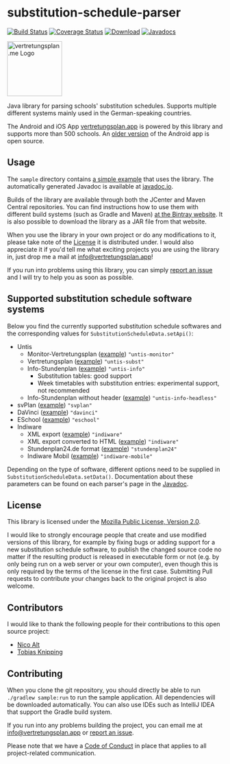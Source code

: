 # substitution-schedule-parser
[![Build Status](https://travis-ci.org/vertretungsplanme/substitution-schedule-parser.svg?branch=master)](https://travis-ci.org/vertretungsplanme/substitution-schedule-parser)
[![Coverage Status](https://img.shields.io/codecov/c/github/vertretungsplanme/substitution-schedule-parser.svg)](https://codecov.io/gh/vertretungsplanme/substitution-schedule-parser)
[![Download](https://api.bintray.com/packages/vertretungsplanme/maven/substitution-schedule-parser/images/download.svg)](https://bintray.com/vertretungsplanme/maven/substitution-schedule-parser/_latestVersion)
[![Javadocs](https://www.javadoc.io/badge/me.vertretungsplan/parser.svg)](https://www.javadoc.io/doc/me.vertretungsplan/parser)

<img src="https://vertretungsplan.app/img/vertretungsplan_icon_color.svg" alt="vertretungsplan.me Logo" width="128"/>

Java library for parsing schools' substitution schedules. Supports multiple different systems mainly used in the German-speaking countries.

The Android and iOS App [vertretungsplan.app](https://vertretungsplan.app) is powered by this library and supports more than 500 schools. An [older version](https://github.com/johan12345/vertretungsplan) of the Android app is open source.

## Usage
The `sample` directory contains [a simple example](https://github.com/vertretungsplanme/substitution-schedule-parser/blob/master/sample/src/main/java/me/vertretungsplan/sample/Sample.java) that uses the library. The automatically generated Javadoc is available at [javadoc.io](https://www.javadoc.io/doc/me.vertretungsplan/parser).

Builds of the library are available through both the JCenter and Maven Central repositories. You can find instructions
how to use them with different build systems (such as Gradle and Maven)
[at the Bintray website](https://bintray.com/vertretungsplanme/maven/substitution-schedule-parser/_latestVersion). It is
also possible to download the library as a JAR file from that website.

When you use the library in your own project or do any modifications to it, please take note of the
[License](#license) it is distributed under. I would also appreciate it if you'd tell me what exciting projects you
are using the library in, just drop me a mail at info@vertretungsplan.app!

If you run into problems using this library, you can simply
[report an issue](https://github.com/johan12345/substitution-schedule-parser/issues/new) and I will try to help you
as soon as possible.

## Supported substitution schedule software systems
Below you find the currently supported substitution schedule softwares and the corresponding values for `SubstitutionScheduleData.setApi()`:

* Untis
  * Monitor-Vertretungsplan ([example](http://vertretung.lornsenschule.de/schueler/subst_001.htm)) `"untis-monitor"`
  * Vertretungsplan ([example](http://www.jkg-stuttgart.de/jkgdata/vertretungsplan/sa3.htm)) `"untis-subst"`
  * Info-Stundenplan ([example](http://www.akg-bensheim.de/akgweb2011/content/Vertretung/default.htm)) `"untis-info"`
    * Substitution tables: good support
    * Week timetables with substitution entries: experimental support, not recommended
  * Info-Stundenplan without header ([example](http://www.egwerther.de/vertretungsplan/w00000.htm)) `"untis-info-headless"`
* svPlan ([example](http://bls.infoboard-schleswig.de/dav/schueler1.html)) `"svplan"`
* DaVinci ([example](http://hochtaunusschule.de/Vertretungsplan/)) `"davinci"`
* ESchool ([example](http://eschool.topackt.com/?wp=d7406384445ce1fc9409bc90f95ccef5&go=vplan&content=x1)) `"eschool"`
* Indiware
  * XML export ([example](https://francisceum.de/vertretung/mo.xml)) `"indiware"`
  * XML export converted to HTML ([example](http://v-plan.gymnasium-nossen.de/v_plan_komplett/vplan_sch_html.html)) `"indiware"`
  * Stundenplan24.de format ([example](http://vertretungsplan.bebe-dresden.de/vplan/)) `"stundenplan24"`
  * Indiware Mobil ([example](https://www.cjd-droyssig.de/fileadmin/assets/droyssig/2014/Termine/VPmobilKlassen/)) `"indiware-mobile"`

Depending on the type of software, different options need to be supplied in `SubstitutionScheduleData.setData()`. Documentation about these parameters can be found on each parser's page in the [Javadoc](https://www.javadoc.io/doc/me.vertretungsplan/parser).

## License
This library is licensed under the [Mozilla Public License, Version 2.0](https://www.mozilla.org/en-US/MPL/2.0/).

I would like to strongly encourage people that create and use modified versions of this library, for example by fixing
bugs or adding support for a new substitution schedule software, to publish the changed source code no matter if the
resulting product is released in executable form or not (e.g. by only being run on a web server or your own computer),
even though this is only required by the terms of the license in the first case. Submitting Pull requests to
contribute your changes back to the original project is also welcome.

## Contributors
I would like to thank the following people for their contributions to this open source project:
- [Nico Alt](https://github.com/AltNico)
- [Tobias Knipping](https://github.com/to-kn)

## Contributing
When you clone the git repository, you should directly be able to run `./gradlew sample:run` to run the sample application. All dependencies will be downloaded automatically. You can also use IDEs such as IntelliJ IDEA that support the Gradle build system.

If you run into any problems building the project, you can email me at info@vertretungsplan.app or
[report an issue](https://github.com/johan12345/substitution-schedule-parser/issues/new).

Please note that we have a [Code of Conduct](https://github.com/johan12345/substitution-schedule-parser/blob/master/CODE_OF_CONDUCT.md)
in place that applies to all project-related communication.
